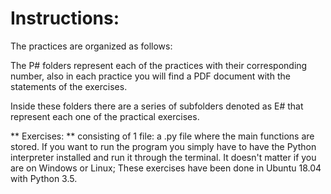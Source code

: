 # Instructions:
The practices are organized as follows:

The P# folders represent each of the practices with their corresponding number, also in each practice you will find a PDF document with the statements of the exercises.

Inside these folders there are a series of subfolders denoted as E# that represent each one of the practical exercises.

** Exercises: ** consisting of 1 file: a .py file where the main functions are stored. If you want to run the program you simply have to have the Python interpreter installed and run it through the terminal. It doesn't matter if you are on Windows or Linux; These exercises have been done in Ubuntu 18.04 with Python 3.5.
